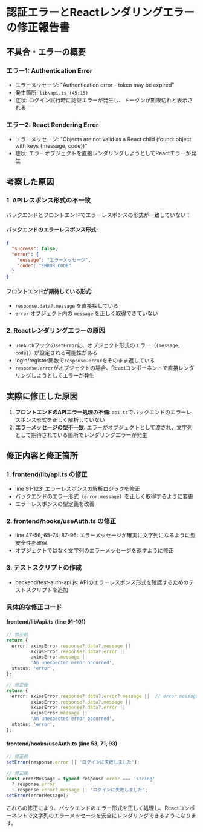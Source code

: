 # 認証エラーとReactレンダリングエラーの修正報告書

## 不具合・エラーの概要

### エラー1: Authentication Error
- エラーメッセージ: "Authentication error - token may be expired"
- 発生箇所: `lib\api.ts (45:15)`
- 症状: ログイン試行時に認証エラーが発生し、トークンが期限切れと表示される

### エラー2: React Rendering Error
- エラーメッセージ: "Objects are not valid as a React child (found: object with keys {message, code})"
- 症状: エラーオブジェクトを直接レンダリングしようとしてReactエラーが発生

## 考察した原因

### 1. APIレスポンス形式の不一致
バックエンドとフロントエンドでエラーレスポンスの形式が一致していない：

#### バックエンドのエラーレスポンス形式:
```json
{
  "success": false,
  "error": {
    "message": "エラーメッセージ",
    "code": "ERROR_CODE"
  }
}
```

#### フロントエンドが期待している形式:
- `response.data?.message` を直接探している
- `error` オブジェクト内の `message` を正しく取得できていない

### 2. Reactレンダリングエラーの原因
- `useAuth`フックの`setError`に、オブジェクト形式のエラー（`{message, code}`）が設定される可能性がある
- login/register関数で`response.error`をそのまま返している
- `response.error`がオブジェクトの場合、Reactコンポーネントで直接レンダリングしようとしてエラーが発生

## 実際に修正した原因

1. **フロントエンドのAPIエラー処理の不備**: `api.ts`でバックエンドのエラーレスポンス形式を正しく解析していない
2. **エラーメッセージの型不一致**: エラーがオブジェクトとして渡され、文字列として期待されている箇所でレンダリングエラーが発生

## 修正内容と修正箇所

### 1. frontend/lib/api.ts の修正
- line 91-123: エラーレスポンスの解析ロジックを修正
- バックエンドのエラー形式（`error.message`）を正しく取得するように変更
- エラーレスポンスの型定義を改善

### 2. frontend/hooks/useAuth.ts の修正
- line 47-56, 65-74, 87-96: エラーメッセージが確実に文字列になるように型安全性を確保
- オブジェクトではなく文字列のエラーメッセージを返すように修正

### 3. テストスクリプトの作成
- backend/test-auth-api.js: APIのエラーレスポンス形式を確認するためのテストスクリプトを追加

### 具体的な修正コード

#### frontend/lib/api.ts (line 91-101)
```typescript
// 修正前
return {
  error: axiosError.response?.data?.message ||
         axiosError.response?.data?.error ||
         axiosError.message ||
         'An unexpected error occurred',
  status: 'error',
};

// 修正後
return {
  error: axiosError.response?.data?.error?.message ||  // error.messageを先に確認
         axiosError.response?.data?.message ||
         axiosError.response?.data?.error ||
         axiosError.message ||
         'An unexpected error occurred',
  status: 'error',
};
```

#### frontend/hooks/useAuth.ts (line 53, 71, 93)
```typescript
// 修正前
setError(response.error || 'ログインに失敗しました');

// 修正後
const errorMessage = typeof response.error === 'string'
  ? response.error
  : response.error?.message || 'ログインに失敗しました';
setError(errorMessage);
```

これらの修正により、バックエンドのエラー形式を正しく処理し、Reactコンポーネントで文字列のエラーメッセージを安全にレンダリングできるようになります。